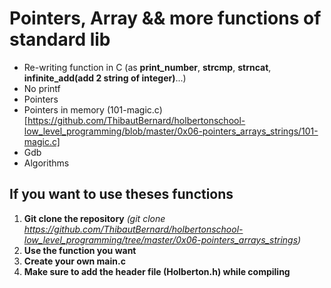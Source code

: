 # Pointers, Array && more functions of standard lib

* Re-writing function in C (as **print_number**, **strcmp**, **strncat**, **infinite_add(add 2 string of integer)**...)
* No printf 
* Pointers
* Pointers in memory (101-magic.c)[https://github.com/ThibautBernard/holbertonschool-low_level_programming/blob/master/0x06-pointers_arrays_strings/101-magic.c]
* Gdb 
* Algorithms

## If you want to use theses functions 
  1. **Git clone the repository** *(git clone https://github.com/ThibautBernard/holbertonschool-low_level_programming/tree/master/0x06-pointers_arrays_strings)*
  2. **Use the function you want**
  3. **Create your own main.c** 
  4. **Make sure to add the header file (Holberton.h) while compiling** 
  
